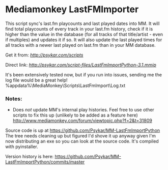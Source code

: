 Mediamonkey LastFMImporter
============================
This script sync's last.fm playcounts and last played dates into MM.
It will find total playcounts of every track in your last.fm history, check if it is higher than the value in the database (for all tracks of that title/artist - even if multiples) and updates it if so.
It will also update the last played times for all tracks with a newer last played on last.fm than in your MM database. 

Get it from: *http://psykar.com/scripts*

Direct link: *http://psykar.com/script-files/LastFmImportPython-3.1.mmip*

It's been extensively tested now, but if you run into issues, sending me the log file would be a great help! %appdata%\MediaMonkey\Scripts\LastFmImport\Log.txt

### Notes:
* Does *not* update MM's internal play histories. Feel free to use other scripts to fix this up (unlikely to be added as a feature here) http://www.mediamonkey.com/forum/viewtopic.php?f=2&t=31809

Source code is up at https://github.com/Psykar/MM-LastFmImportPython
The tree needs cleaning up but figured I'd shove it up anyway given I'm now distributing an exe so you can look at the source code. It's compiled with pyinstaller.

Version history is here:
https://github.com/Psykar/MM-LastFmImportPython/commits/master
